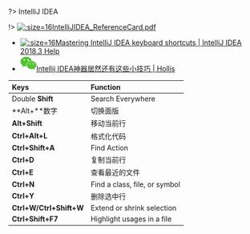 ?> <img src="https://notes.abelsu7.top/_media/idea.svg" data-origin="https://notes.abelsu7.top/_media/idea.svg" width="16" alt data-no-zoom>IntelliJ IDEA

!> [![](https://notes.abelsu7.top/_media/idea.svg ':size=16')IntelliJIDEA_ReferenceCard.pdf](https://resources.jetbrains.com/storage/products/intellij-idea/docs/IntelliJIDEA_ReferenceCard.pdf)

* [![](https://notes.abelsu7.top/_media/idea.svg ':size=16')Mastering IntelliJ IDEA keyboard shortcuts | IntelliJ IDEA 2018.3 Help](https://www.jetbrains.com/help/idea/mastering-keyboard-shortcuts.html)
* [![](logo/wechat.svg)Intellij IDEA神器居然还有这些小技巧 | Hollis](https://mp.weixin.qq.com/s?__biz=MzI3NzE0NjcwMg==&mid=2650121524&idx=1&sn=f453d1c91d5db1cdcd862bc6a6199cb7&chksm=f36bb815c41c3103ff53b3bc0952336512c2dfc56bb913871313535a24467330117a2ce6fa69&mpshare=1&scene=1&srcid=11014HlSDMB5DheHcNHHaTDr#rd)

| Keys | Function |
| :-- | :-- |
| Double **Shift** | Search Everywhere |
| **Alt+**数字 | 切换面版 |
| **Alt+Shift** | 移动当前行 |
| **Ctrl+Alt+L** | 格式化代码 |
| **Ctrl+Shift+A** | Find Action |
| **Ctrl+D** | 复制当前行 |
| **Ctrl+E** | 查看最近的文件 |
| **Ctrl+N** | Find a class, file, or symbol |
| **Ctrl+Y** | 删除选中行 |
| **Ctrl+W/Ctrl+Shift+W** | Extend or shrink selection |
| **Ctrl+Shift+F7** | Highlight usages in a file |